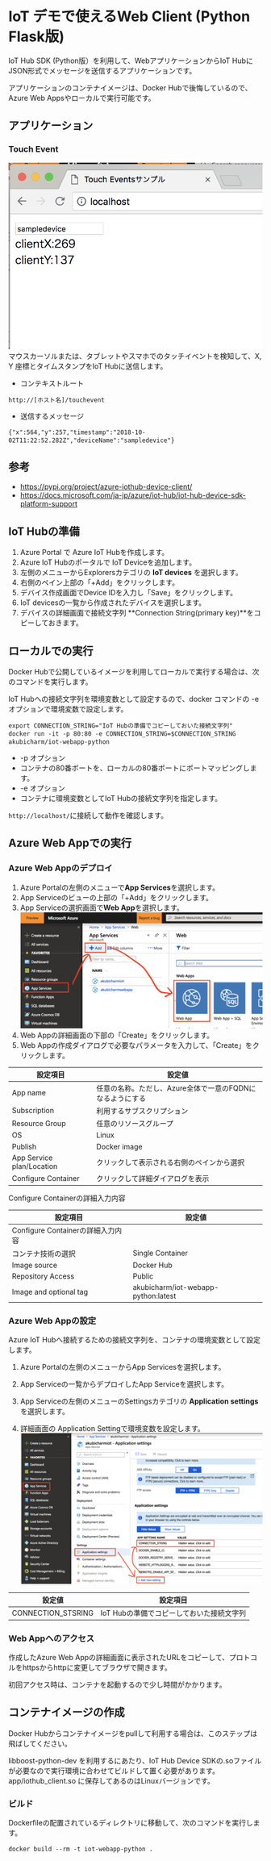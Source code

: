 # IoT デモで使えるWeb Client (Python Flask版)

IoT Hub SDK (Python版）を利用して、WebアプリケーションからIoT HubにJSON形式でメッセージを送信するアプリケーションです。

アプリケーションのコンテナイメージは、Docker Hubで後悔しているので、Azure Web Appsやローカルで実行可能です。

## アプリケーション
### Touch Event
![](./images/toucheventapp.png)
マウスカーソルまたは、タブレットやスマホでのタッチイベントを検知して、X, Y 座標とタイムスタンプをIoT Hubに送信します。

* コンテキストルート
```
http://[ホスト名]/touchevent
```
* 送信するメッセージ
```
{"x":564,"y":257,"timestamp":"2018-10-02T11:22:52.282Z","deviceName":"sampledevice"}
```

## 参考
* https://pypi.org/project/azure-iothub-device-client/
* https://docs.microsoft.com/ja-jp/azure/iot-hub/iot-hub-device-sdk-platform-support


## IoT Hubの準備

1. Azure Portal で Azure IoT Hubを作成します。
1. Azure IoT Hubのポータルで IoT Deviceを追加します。
 1. 左側のメニューからExplorersカテゴリの **IoT devices** を選択します。
 1. 右側のペイン上部の「+Add」をクリックします。
 1. デバイス作成画面でDevice IDを入力し「Save」をクリックします。
1. IoT devicesの一覧から作成されたデバイスを選択します。
1. デバイスの詳細画面で接続文字列 **Connection String(primary key)**をコピーしておきます。


## ローカルでの実行

Docker Hubで公開しているイメージを利用してローカルで実行する場合は、次のコマンドを実行します。

IoT Hubへの接続文字列を環境変数として設定するので、docker コマンドの -e オプションで環境変数で設定します。
```
export CONNECTION_STRING="IoT Hubの準備でコピーしておいた接続文字列"
docker run -it -p 80:80 -e CONNECTION_STRING=$CONNECTION_STRING akubicharm/iot-webapp-python
```

* -p オプション
 * コンテナの80番ポートを、ローカルの80番ポートにポートマッピングします。
* -e オプション
 * コンテナに環境変数としてIoT Hubの接続文字列を指定します。

`http://localhost/`に接続して動作を確認します。


## Azure Web Appでの実行

### Azure Web Appのデプロイ
1. Azure Portalの左側のメニューで**App Services**を選択します。
1. App Serviceのビューの上部の「+Add」をクリックします。
1. App Serviceの選択画面で**Web App**を選択します。
![](./images/createwebapp.png)
1. Web Appの詳細画面の下部の「Create」をクリックします。
1. Web Appの作成ダイアログで必要なパラメータを入力して、「Create」をクリックします。

|設定項目|設定値|
|---|---|
|App name|任意の名称。ただし、Azure全体で一意のFQDNになるようにする|
|Subscription|利用するサブスクリプション|
|Resource Group|任意のリソースグループ|
|OS|Linux|
|Publish|Docker image|
|App Service plan/Location|クリックして表示される右側のペインから選択|
|Configure Container|クリックして詳細ダイアログを表示|

Configure Containerの詳細入力内容

|設定項目|設定値|
|---|---|
|Configure Containerの詳細入力内容||
|コンテナ技術の選択|Single Container|
|Image source|Docker Hub|
|Repository Access|Public|
|Image and optional tag|akubicharm/iot-webapp-python:latest|

### Azure Web Appの設定
Azure IoT Hubへ接続するための接続文字列を、コンテナの環境変数として設定します。

1. Azure Portalの左側のメニューからApp Servicesを選択します。

1. App Serviceの一覧からデプロイしたApp Serviceを選択します。

1. App Serviceの左側のメニューのSettingsカテゴリの **Application settings** を選択します。

1. 詳細画面の Application Settingで環境変数を設定します。
![](./images/appsettings.png)

|設定値|設定項目|
|---|---|
|CONNECTION_STSRING|IoT Hubの準備でコピーしておいた接続文字列|

### Web Appへのアクセス
作成したAzure Web Appの詳細画面に表示されたURLをコピーして、プロトコルをhttpsからhttpに変更してブラウザで開きます。

初回アクセス時は、コンテナを起動するので少し時間がかかります。

## コンテナイメージの作成

Docker Hubからコンテナイメージをpullして利用する場合は、このステップは飛ばしてください。

libboost-python-dev を利用するにあたり、IoT Hub Device SDKの.soファイルが必要なので実行環境に合わせてビルドして置く必要があります。
app/iothub_client.so に保存してあるのはLinuxバージョンです。

### ビルド
Dockerfileの配置されているディレクトリに移動して、次のコマンドを実行します。
```
docker build --rm -t iot-webapp-python .
```

